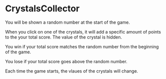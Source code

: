 # CrystalsCollector

You will be shown a random number at the start of the game.

When you click on one of the crystals, it will add a specific amount of points to the your total score. The value of the crystal is hidden.

You win if your total score matches the random number from the beginning of the game.

You lose if your total score goes above the random number.

Each time the game starts, the vlaues of the crystals will change.
